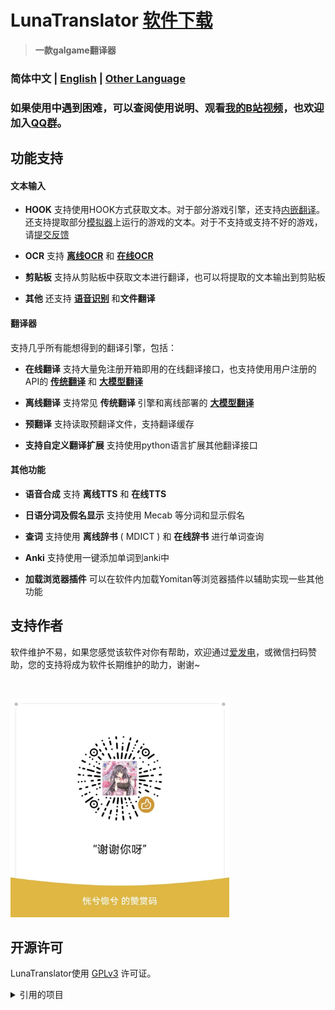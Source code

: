 # LunaTranslator [软件下载](https://docs.lunatranslator.org/README.html)

> **一款galgame翻译器**
 
### 简体中文  | [English](README_en.md) | [Other Language](otherlang.md)

### 如果使用中遇到困难，可以查阅使用说明、观看[我的B站视频](https://space.bilibili.com/592120404/video)，也欢迎加入[QQ群](https://qm.qq.com/q/I5rr3uEpi2)。

## 功能支持

#### 文本输入

- **HOOK** 支持使用HOOK方式获取文本。对于部分游戏引擎，还支持[内嵌翻译](https://docs.lunatranslator.org/embedtranslate.html)。还支持提取部分[模拟器](https://docs.lunatranslator.org/emugames.html)上运行的游戏的文本。对于不支持或支持不好的游戏，请[提交反馈](https://github.com/HIllya51/LunaTranslator/issues/new?assignees=&labels=enhancement&projects=&template=01_game_request.yaml)

- **OCR** 支持 **[离线OCR](https://docs.lunatranslator.org/useapis/ocrapi.html)** 和 **[在线OCR](https://docs.lunatranslator.org/useapis/ocrapi.html)** 

- **剪贴板** 支持从剪贴板中获取文本进行翻译，也可以将提取的文本输出到剪贴板

- **其他** 还支持 **[语音识别](https://docs.lunatranslator.org/sr.html)** 和**文件翻译**

#### 翻译器

支持几乎所有能想得到的翻译引擎，包括： 

- **在线翻译** 支持大量免注册开箱即用的在线翻译接口，也支持使用用户注册的API的 **[传统翻译](https://docs.lunatranslator.org/useapis/tsapi.html)** 和 **[大模型翻译](https://docs.lunatranslator.org/guochandamoxing.html)** 

- **离线翻译** 支持常见 **传统翻译** 引擎和离线部署的 **[大模型翻译](https://docs.lunatranslator.org/offlinellm.html)**

- **预翻译** 支持读取预翻译文件，支持翻译缓存

- **支持自定义翻译扩展** 支持使用python语言扩展其他翻译接口

#### 其他功能

- **语音合成** 支持 **离线TTS** 和 **在线TTS**

- **日语分词及假名显示** 支持使用 Mecab 等分词和显示假名

- **查词** 支持使用 **离线辞书** ( MDICT ) 和 **在线辞书** 进行单词查询

- **Anki** 支持使用一键添加单词到anki中

- **加载浏览器插件** 可以在软件内加载Yomitan等浏览器插件以辅助实现一些其他功能

## 支持作者

软件维护不易，如果您感觉该软件对你有帮助，欢迎通过[爱发电](https://afdian.com/a/HIllya51)，或微信扫码赞助，您的支持将成为软件长期维护的助力，谢谢~

<a href="https://afdian.com/a/HIllya51"><img width="200" src="https://pic1.afdiancdn.com/static/img/welcome/button-sponsorme.png" alt=""></a>

<img src='../src/files/static/zan.jpg' style="height: 350px !important;">

## 开源许可

LunaTranslator使用 [GPLv3](../LICENSE) 许可证。

<details>
<summary>引用的项目</summary>

* ![img](https://img.shields.io/github/license/opencv/opencv) [opencv/opencv](https://github.com/opencv/opencv)
* ![img](https://img.shields.io/github/license/microsoft/onnxruntime) [microsoft/onnxruntime](https://github.com/microsoft/onnxruntime)
* ![img](https://img.shields.io/github/license/Artikash/Textractor) [Artikash/Textractor](https://github.com/Artikash/Textractor)
* ![img](https://img.shields.io/github/license/RapidAI/RapidOcrOnnx) [RapidAI/RapidOcrOnnx](https://github.com/RapidAI/RapidOcrOnnx)
* ![img](https://img.shields.io/github/license/PaddlePaddle/PaddleOCR) [PaddlePaddle/PaddleOCR](https://github.com/PaddlePaddle/PaddleOCR)
* ![img](https://img.shields.io/github/license/Blinue/Magpie) [Blinue/Magpie](https://github.com/Blinue/Magpie)
* ![img](https://img.shields.io/github/license/nanokina/ebyroid) [nanokina/ebyroid](https://github.com/nanokina/ebyroid)
* ![img](https://img.shields.io/github/license/xupefei/Locale-Emulator) [xupefei/Locale-Emulator](https://github.com/xupefei/Locale-Emulator)
* ![img](https://img.shields.io/github/license/InWILL/Locale_Remulator) [InWILL/Locale_Remulator](https://github.com/InWILL/Locale_Remulator)
* ![img](https://img.shields.io/github/license/zxyacb/ntlea) [zxyacb/ntlea](https://github.com/zxyacb/ntlea)
* ![img](https://img.shields.io/github/license/Chuyu-Team/YY-Thunks) [Chuyu-Team/YY-Thunks](https://github.com/Chuyu-Team/YY-Thunks)
* ![img](https://img.shields.io/github/license/Chuyu-Team/VC-LTL5) [Chuyu-Team/VC-LTL5](https://github.com/Chuyu-Team/VC-LTL5)
* ![img](https://img.shields.io/github/license/uyjulian/AtlasTranslate) [uyjulian/AtlasTranslate](https://github.com/uyjulian/AtlasTranslate)
* ![img](https://img.shields.io/github/license/ilius/pyglossary) [ilius/pyglossary](https://github.com/ilius/pyglossary)
* ![img](https://img.shields.io/github/license/ikegami-yukino/mecab) [ikegami-yukino/mecab](https://github.com/ikegami-yukino/mecab)
* ![img](https://img.shields.io/github/license/AngusJohnson/Clipper2) [AngusJohnson/Clipper2](https://github.com/AngusJohnson/Clipper2)
* ![img](https://img.shields.io/github/license/rapidfuzz/rapidfuzz-cpp) [rapidfuzz/rapidfuzz-cpp](https://github.com/rapidfuzz/rapidfuzz-cpp)
* ![img](https://img.shields.io/github/license/TsudaKageyu/minhook) [TsudaKageyu/minhook](https://github.com/TsudaKageyu/minhook)
* ![img](https://img.shields.io/github/license/lobehub/lobe-icons) [lobehub/lobe-icons](https://github.com/lobehub/lobe-icons)
* ![img](https://img.shields.io/github/license/kokke/tiny-AES-c) [kokke/tiny-AES-c](https://github.com/kokke/tiny-AES-c)
* ![img](https://img.shields.io/github/license/TPN-Team/OCR) [TPN-Team/OCR](https://github.com/TPN-Team/OCR)
* ![img](https://img.shields.io/github/license/AuroraWright/owocr) [AuroraWright/owocr](https://github.com/AuroraWright/owocr)
* ![img](https://img.shields.io/github/license/b1tg/win11-oneocr) [b1tg/win11-oneocr](https://github.com/b1tg/win11-oneocr)
* ![img](https://img.shields.io/github/license/mity/md4c) [mity/md4c](https://github.com/mity/md4c)
* ![img](https://img.shields.io/github/license/swigger/wechat-ocr) [swigger/wechat-ocr](https://github.com/swigger/wechat-ocr)
* ![img](https://img.shields.io/github/license/rupeshk/MarkdownHighlighter) [rupeshk/MarkdownHighlighter](https://github.com/rupeshk/MarkdownHighlighter)
* ![img](https://img.shields.io/github/license/sindresorhus/github-markdown-css) [sindresorhus/github-markdown-css](https://github.com/sindresorhus/github-markdown-css)
* ![img](https://img.shields.io/github/license/gexgd0419/NaturalVoiceSAPIAdapter) [gexgd0419/NaturalVoiceSAPIAdapter](https://github.com/gexgd0419/NaturalVoiceSAPIAdapter)
* ![img](https://img.shields.io/github/license/microsoft/PowerToys) [microsoft/PowerToys](https://github.com/microsoft/PowerToys)
</details>
